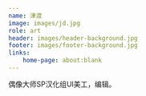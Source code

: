 ```yaml
---
name: 津渡
image: images/jd.jpg
role: art
header: images/header-background.jpg
footer: images/footer-background.jpg
links:
    home-page: about:blank
---
```


偶像大师SP汉化组UI美工，编辑。